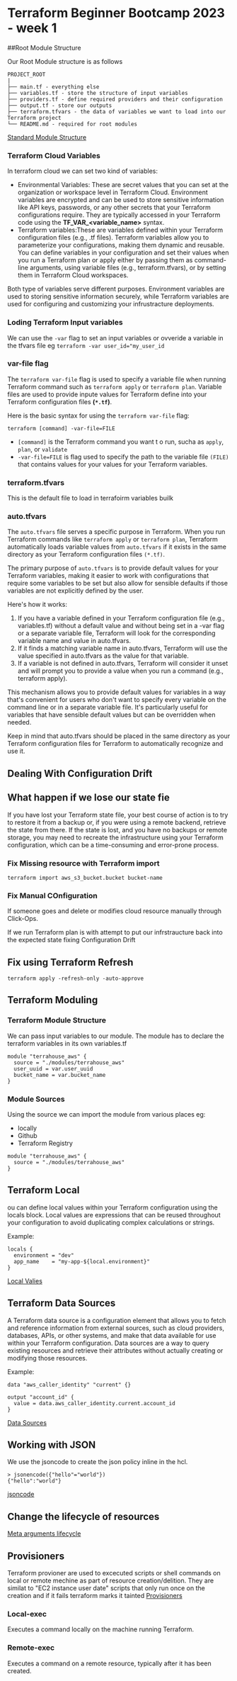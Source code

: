 # Terraform Beginner Bootcamp 2023 - week 1

##Root Module Structure

Our Root Module structure is as follows
```
PROJECT_ROOT
|
├── main.tf - everything else
├── variables.tf - store the structure of input variables
├── providers.tf - define required providers and their configuration
├── output.tf - store our outputs
├── terraform.tfvars - the data of variables we want to load into our Terraform project
└── README.md - required for root modules
```

[Standard Module Structure](https://developer.hashicorp.com/terraform/language/modules/develop/structure)

### Terraform Cloud Variables

In terraform cloud we can set two kind of variables:
- Environmental Variables: These are secret values that you can set at the organization or workspace level in Terraform Cloud. Environment variables are encrypted and can be used to store sensitive information like API keys, passwords, or any other secrets that your Terraform configurations require. They are typically accessed in your Terraform code using the **TF_VAR_<variable_name>** syntax.
- Terraform variables:These are variables defined within your Terraform configuration files (e.g., .tf files). Terraform variables allow you to parameterize your configurations, making them dynamic and reusable. You can define variables in your configuration and set their values when you run a Terraform plan or apply either by passing them as command-line arguments, using variable files (e.g., terraform.tfvars), or by setting them in Terraform Cloud workspaces.

Both type of variables serve different purposes. Environment variables are used to storing sensitive information securely, while Terraform variables are used for configuring and customizing your infrustracture deployments.

### Loding Terraform Input variables

We can use the `-var` flag to set an input variables or ovveride a variable in the tfvars file eg `terraform -var user_id="my_user_id`

### var-file flag
The `terraform var-file` flag is used to specify a variable file when running Terraform command such as `terraform apply` or `terraform plan`. Variable files are used to provide inpute values for Terraform define into your Terraform configuration files **(`*.tf`)**.

Here is the basic syntax for using the `terraform var-file` flag:
```
terraform [command] -var-file=FILE
```
- `[command]` is the Terraform command you want t o run, sucha as `apply`, `plan`, or `validate`
- `-var-file=FILE` is flag used to specify the path to the variable file `(FILE)` that contains values for your values for your Terraform variables.

### terraform.tfvars
This is the default file to load in terrafoirm variables builk

### auto.tfvars
The `auto.tfvars` file serves a specific purpose in Terraform. When you run Terraform commands like `terraform apply` or `terraform plan`, Terraform automatically loads variable values from `auto.tfvars` if it exists in the same directory as your Terraform configuration files `(*.tf)`.

The primary purpose of `auto.tfvars` is to provide default values for your Terraform variables, making it easier to work with configurations that require some variables to be set but also allow for sensible defaults if those variables are not explicitly defined by the user.

Here's how it works:
1. If you have a variable defined in your Terraform configuration file (e.g., variables.tf) without a default value and without being set in a -var flag or a separate variable file, Terraform will look for the corresponding variable name and value in auto.tfvars.
2. If it finds a matching variable name in auto.tfvars, Terraform will use the value specified in auto.tfvars as the value for that variable.
3. If a variable is not defined in auto.tfvars, Terraform will consider it unset and will prompt you to provide a value when you run a command (e.g., terraform apply).


This mechanism allows you to provide default values for variables in a way that's convenient for users who don't want to specify every variable on the command line or in a separate variable file. It's particularly useful for variables that have sensible default values but can be overridden when needed.

Keep in mind that auto.tfvars should be placed in the same directory as your Terraform configuration files for Terraform to automatically recognize and use it.

## Dealing With Configuration Drift

## What happen if we lose our state fie
If you have lost your Terraform state file, your best course of action is to try to restore it from a backup or, if you were using a remote backend, retrieve the state from there. If the state is lost, and you have no backups or remote storage, you may need to recreate the infrastructure using your Terraform configuration, which can be a time-consuming and error-prone process.


### Fix Missing resource with Terraform import

`terraform import aws_s3_bucket.bucket bucket-name`

### Fix Manual COnfiguration

If someone goes and delete or modifies cloud resource manually through Click-Ops.

If we run Terraform plan is with attempt to put our infrstraucture back into the expected state fixing Configuration Drift

## Fix using Terraform Refresh
```terraform apply -refresh-only -auto-approve```

## Terraform Moduling

### Terraform Module Structure 
We can pass input variables to our module. The module has to declare the terraform variables in its own variables.tf
```
module "terrahouse_aws" {
  source = "./modules/terrahouse_aws"
  user_uuid = var.user_uuid
  bucket_name = var.bucket_name
}
```

### Module Sources
Using the source we can import the module from various places eg:
- locally
- Github
- Terraform Registry

```
module "terrahouse_aws" {
  source = "./modules/terrahouse_aws"
}
```


## Terraform Local
ou can define local values within your Terraform configuration using the locals block. Local values are expressions that can be reused throughout your configuration to avoid duplicating complex calculations or strings.

Example:
```
locals {
  environment = "dev"
  app_name    = "my-app-${local.environment}"
}
```
[Local Valies](https://developer.hashicorp.com/terraform/language/values/locals)

## Terraform Data Sources
A Terraform data source is a configuration element that allows you to fetch and reference information from external sources, such as cloud providers, databases, APIs, or other systems, and make that data available for use within your Terraform configuration. Data sources are a way to query existing resources and retrieve their attributes without actually creating or modifying those resources.

Example:
```
data "aws_caller_identity" "current" {}

output "account_id" {
  value = data.aws_caller_identity.current.account_id
}
```
[Data Sources](https://developer.hashicorp.com/terraform/language/data-sources)

## Working with JSON

We use the jsoncode to create the json policy inline in the hcl.
```
> jsonencode({"hello"="world"})
{"hello":"world"}
```
[jsoncode](https://developer.hashicorp.com/terraform/language/functions/jsonencode)

## Change the lifecycle of resources

[Meta arguments lifecycle](https://developer.hashicorp.com/terraform/language/meta-arguments/lifecycle)


## Provisioners
Terraform provioner are used to excecuted scripts or shell commands on local or remote mechine as part of resource creation/delition. 
They are similat to "EC2 instance user date" scripts that only run once on the creation and if it fails terraform marks it tainted 
[Provisioners](https://developer.hashicorp.com/terraform/language/resources/provisioners/syntax)

### Local-exec
Executes a command locally on the machine running Terraform.
### Remote-exec
Executes a command on a remote resource, typically after it has been created.
